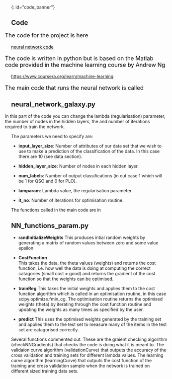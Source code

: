 {: id="code_banner"}

## Code 
<p style="font-size:large;color:black;margin-left: -20px;">The code for the project is here</p>
<div id="sample2"><a href="https://github.com/angelajburden/QSO_neural_network" style="color:black" >neural network code</a></div> 

<p style="font-size:large;color:black;margin-left: -20px;">The code is written in python but is based on the Matlab code provided in the machine learning course by Andrew Ng</p>

<a href="https://www.coursera.org/learn/machine-learning">https://www.coursera.org/learn/machine-learning</a>

<p style="font-size:large;color:black;margin-left: -20px;">The main code that runs the neural network is called</p>
 
## neural_network_galaxy.py

<p style="margin-left: -20px;"> In this part of the code you can change the lambda (regularisation) parameter, the number of nodes in the hidden layers, the and number of iterations required to train the network.   

The parameters we need to specify are:</p>

+ **input_layer_size**: Number of attributes of our data set that we wish to use to make a prediction of the classification of the data. In this case there are 10 (see data section).

+ **hidden_layer_size**: Number of nodes in each hidden layer.

+ **num_labels**: Number of output classifications (in out case 1 which will be 1 for QSO and 0 for PLO).

+ **lamparam**: Lambda value, the regularisation parameter.

+ **it_no**: Number of iterations for optimisation routine.

The functions called in the main code are in

## NN_functions_param.py

+ **randInitializeWeights**
This produces intial random weights by generating a matrix of random values between zero and some value epsilon

+ **CostFunction**        
This takes the data, the theta values (weights) and returns the cost function, i.e. how well the data is doing at computing the correct catagories (small cost = good) and returns the gradient of the cost function so that the weights can be optimised.

+ **trainReg**
This takes the initial weights and applies them to the cost function algorithm which is called in an optimisation routine, 
in this case scipy.optimize.fmin_cg. The optimisation routine returns the optimised weights (theta) by iterating through the cost function routine and updating the weights as many times as specified by the user.

+ **predict**
This uses the optimised weights generated by the training set and applies them to the test set to measure many of the items in the test set are catagorised correctly. 

    
Several functions commented out. These are the graient checking algorithm (checkNNGradients) that checks the code is doing what it is meant to. The validaion curve algorithm (validationCurve) that outputs the accuracy of the cross validation and training sets for different lambda values. The learning curve algorithm (learningCurve) that outputs the cost function of the training and cross validation sample when the network is trained on different sized training data sets.
